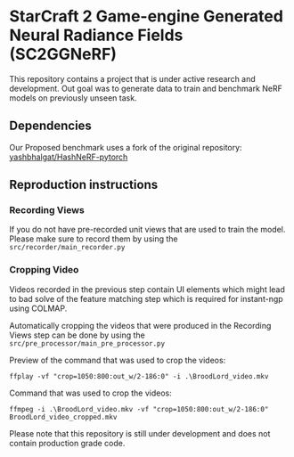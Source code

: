 # StarCraft 2 Game-engine Generated Neural Radiance Fields (SC2GGNeRF)

This repository contains a project that is under active research and development. Out goal was to generate data to train and benchmark NeRF models on previously unseen task.

## Dependencies

Our Proposed benchmark uses a fork of the original repository: [yashbhalgat/HashNeRF-pytorch](https://github.com/yashbhalgat/HashNeRF-pytorch)

## Reproduction instructions

### Recording Views

If you do not have pre-recorded unit views that are used to train the model. Please make sure to record them by using the ```src/recorder/main_recorder.py```

### Cropping Video

Videos recorded in the previous step contain UI elements which might lead to bad solve of the feature matching step which is required for instant-ngp using COLMAP.

Automatically cropping the videos that were produced in the Recording Views step can be done by using the ```src/pre_processor/main_pre_processor.py```

Preview of the command that was used to crop the videos:
```
ffplay -vf "crop=1050:800:out_w/2-186:0" -i .\BroodLord_video.mkv
```

Command that was used to crop the videos:
```
ffmpeg -i .\BroodLord_video.mkv -vf "crop=1050:800:out_w/2-186:0" BroodLord_video_cropped.mkv
```

Please note that this repository is still under development and does not contain production grade code.
